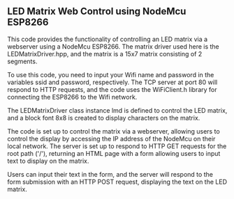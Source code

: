 ## LED Matrix Web Control using NodeMcu ESP8266
This code provides the functionality of controlling an LED matrix via a webserver using a NodeMcu ESP8266. The matrix driver used here is the LEDMatrixDriver.hpp, and the matrix is a 15x7 matrix consisting of 2 segments.

To use this code, you need to input your Wifi name and password in the variables ssid and password, respectively. The TCP server at port 80 will respond to HTTP requests, and the code uses the WiFiClient.h library for connecting the ESP8266 to the Wifi network.

The LEDMatrixDriver class instance lmd is defined to control the LED matrix, and a block font 8x8 is created to display characters on the matrix.

The code is set up to control the matrix via a webserver, allowing users to control the display by accessing the IP address of the NodeMcu on their local network. The server is set up to respond to HTTP GET requests for the root path ('/'), returning an HTML page with a form allowing users to input text to display on the matrix.

Users can input their text in the form, and the server will respond to the form submission with an HTTP POST request, displaying the text on the LED matrix.
